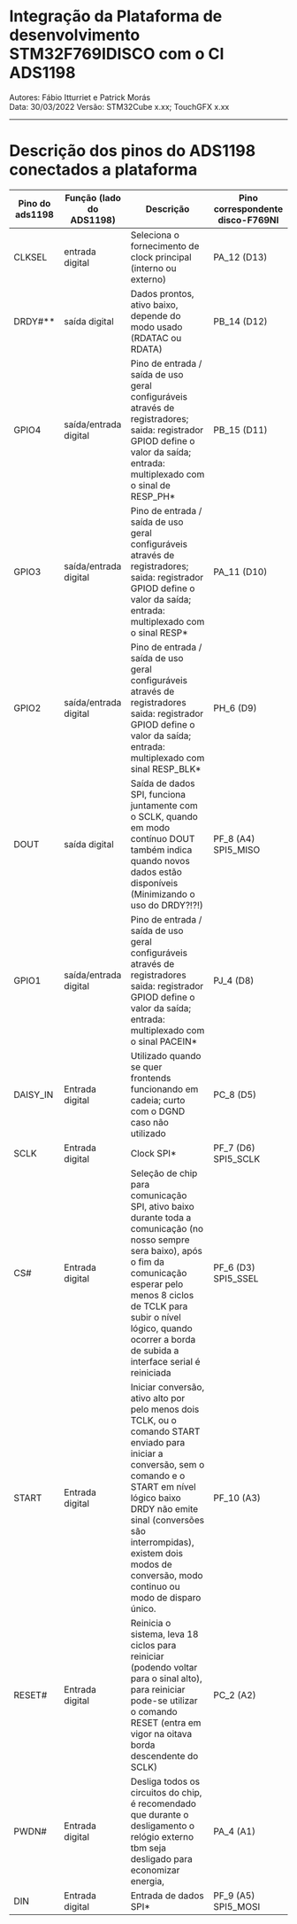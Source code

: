 # Integração da Plataforma de desenvolvimento STM32F769IDISCO com o CI ADS1198
Autores: Fábio Itturriet e Patrick Morás  
Data: 30/03/2022 
Versão: STM32Cube x.xx; TouchGFX x.xx  


_________________________________________________________________________________________________________________________________________________________________________________

# Descrição dos pinos do ADS1198 conectados a plataforma

| Pino do ads1198 | Função (lado do ADS1198) | Descrição | Pino correspondente disco-F769NI |
| --- | --- | --- | --- |
| CLKSEL | entrada digital | Seleciona o fornecimento de clock principal (interno ou externo) | PA_12 (D13) |
| DRDY#** | saída digital | Dados prontos, ativo baixo, depende do modo usado (RDATAC ou RDATA) | PB_14 (D12) |
| GPIO4 | saída/entrada digital | Pino de entrada / saída de uso geral configuráveis através de registradores; saida: registrador GPIOD define o valor da saída; entrada: multiplexado com o sinal de RESP_PH* | PB_15 (D11) |
| GPIO3 | saída/entrada digital | Pino de entrada / saída de uso geral configuráveis através de registradores; saida: registrador GPIOD define o valor da saída; entrada: multiplexado com o sinal RESP* | PA_11 (D10) |
| GPIO2 | saída/entrada digital | Pino de entrada / saída de uso geral configuráveis através de registradores saida: registrador GPIOD define o valor da saída; entrada: multiplexado com sinal RESP_BLK* | PH_6 (D9) |
| DOUT | saída digital | Saída de dados SPI, funciona juntamente com o SCLK, quando em modo contínuo DOUT também indica quando novos dados estão disponíveis (Minimizando o uso do DRDY?!?!) | PF_8 (A4) SPI5_MISO |
| GPIO1 | saída/entrada digital | Pino de entrada / saída de uso geral configuráveis através de registradores saida: registrador GPIOD define o valor da saída; entrada: multiplexado com o sinal PACEIN* | PJ_4 (D8) |
| DAISY_IN | Entrada digital | Utilizado quando se quer frontends funcionando em cadeia; curto com o DGND caso não utilizado | PC_8 (D5) |
| SCLK | Entrada digital | Clock SPI* | PF_7 (D6) SPI5_SCLK |
| CS# | Entrada digital | Seleção de chip para comunicação SPI,  ativo baixo durante toda a comunicação (no nosso sempre sera baixo), após o fim da comunicação esperar pelo menos 8 ciclos de TCLK para subir o nível lógico, quando ocorrer a borda de subida a interface serial é reiniciada | PF_6 (D3) SPI5_SSEL |
| START | Entrada digital | Iniciar conversão, ativo alto por pelo menos dois TCLK, ou o comando START enviado para iniciar a conversão, sem o comando e o START em nível lógico baixo DRDY não emite sinal (conversões são interrompidas), existem dois modos de conversão, modo continuo ou modo de disparo único. | PF_10 (A3) |
| RESET# | Entrada digital | Reinicia o sistema, leva 18 ciclos para reiniciar (podendo voltar para o sinal alto), para reiniciar pode-se utilizar o comando RESET (entra em vigor na oitava borda descendente do SCLK) | PC_2 (A2) |
| PWDN# | Entrada digital | Desliga todos os circuitos do chip, é recomendado que durante o desligamento o relógio externo tbm seja desligado para economizar energia, | PA_4 (A1) |
| DIN | Entrada digital | Entrada de dados SPI* | PF_9 (A5) SPI5_MOSI |
